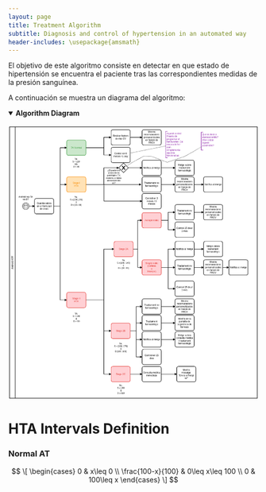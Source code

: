```yaml
---
layout: page
title: Treatment Algorithm
subtitle: Diagnosis and control of hypertension in an automated way
header-includes: \usepackage{amsmath}
---
```


El objetivo de este algoritmo consiste en detectar en que estado de hipertensión se encuentra el paciente tras las correspondientes medidas de la presión sanguínea.

A continuación se muestra un diagrama del algoritmo:

<details open>
<summary><b>Algorithm Diagram</b></summary>
<br>
<img src="/img/algoritme_tractament_Rev3.png" alt="Algorithm Diagram">
</details>

# HTA Intervals Definition

### Normal AT
$$ $$
$$
\[ \begin{cases}
      0 & x\leq 0 \\
      \frac{100-x}{100} & 0\leq x\leq 100 \\
      0 & 100\leq x
   \end{cases}
\]
$$
